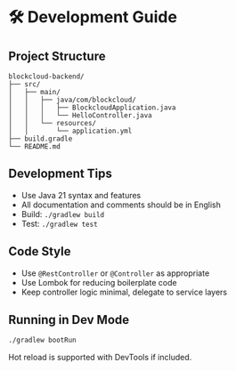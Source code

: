 # 🛠 Development Guide

## Project Structure
```
blockcloud-backend/
├── src/
│   ├── main/
│   │   ├── java/com/blockcloud/
│   │   │   ├── BlockcloudApplication.java
│   │   │   └── HelloController.java
│   │   └── resources/
│   │       └── application.yml
├── build.gradle
└── README.md
```

## Development Tips
- Use Java 21 syntax and features
- All documentation and comments should be in English
- Build: `./gradlew build`
- Test: `./gradlew test`

## Code Style
- Use `@RestController` or `@Controller` as appropriate
- Use Lombok for reducing boilerplate code
- Keep controller logic minimal, delegate to service layers

## Running in Dev Mode
```bash
./gradlew bootRun
```
Hot reload is supported with DevTools if included.
